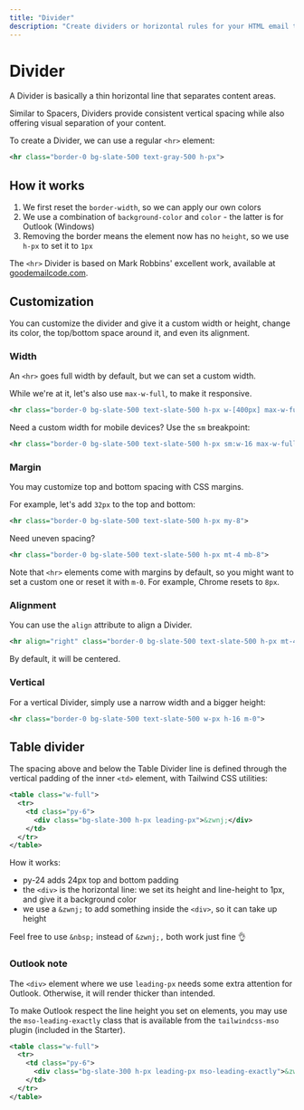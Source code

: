```yaml
---
title: "Divider"
description: "Create dividers or horizontal rules for your HTML email template in Maizzle"
---
```


# Divider

A Divider is basically a thin horizontal line that separates content areas.

Similar to Spacers, Dividers provide consistent vertical spacing while also offering visual separation of your content.

To create a Divider, we can use a regular `<hr>` element:

<code-sample title="src/templates/example.html">

  ```xml
  <hr class="border-0 bg-slate-500 text-gray-500 h-px">
  ```

</code-sample>

## How it works

1. We first reset the `border-width`, so we can apply our own colors
2. We use a combination of `background-color` and `color` - the latter is for Outlook (Windows)
3. Removing the border means the element now has no `height`, so we use `h-px` to set it to `1px`

The `<hr>` Divider is based on Mark Robbins' excellent work, available at [goodemailcode.com](https://www.goodemailcode.com/email-code/hr).

## Customization

You can customize the divider and give it a custom width or height, change its color, the top/bottom space around it, and even its alignment.

### Width

An `<hr>` goes full width by default, but we can set a custom width.

While we're at it, let's also use `max-w-full`, to make it responsive.

<code-sample title="src/templates/example.html">

  ```xml
  <hr class="border-0 bg-slate-500 text-slate-500 h-px w-[400px] max-w-full">
  ```

</code-sample>

Need a custom width for mobile devices? Use the `sm` breakpoint:

<code-sample title="src/templates/example.html">

  ```xml
  <hr class="border-0 bg-slate-500 text-slate-500 h-px sm:w-16 max-w-full">
  ```

</code-sample>

### Margin

You may customize top and bottom spacing with CSS margins.

For example, let's add `32px` to the top and bottom:

<code-sample title="src/templates/example.html">

  ```xml
  <hr class="border-0 bg-slate-500 text-slate-500 h-px my-8">
  ```

</code-sample>

Need uneven spacing?

<code-sample title="src/templates/example.html">

  ```xml
  <hr class="border-0 bg-slate-500 text-slate-500 h-px mt-4 mb-8">
  ```

</code-sample>

<alert>Note that <code>&lt;hr&gt;</code> elements come with margins by default, so you might want to set a custom one or reset it with <code>m-0</code>. For example, Chrome resets to <code>8px</code>.</alert>

### Alignment

You can use the `align` attribute to align a Divider.

<code-sample title="src/templates/example.html">

  ```xml
  <hr align="right" class="border-0 bg-slate-500 text-slate-500 h-px mt-4 mb-8">
  ```

</code-sample>

By default, it will be centered.

### Vertical

For a vertical Divider, simply use a narrow width and a bigger height:

<code-sample title="src/templates/example.html">

  ```xml
  <hr class="border-0 bg-slate-500 text-slate-500 w-px h-16 m-0">
  ```

</code-sample>

## Table divider

The spacing above and below the Table Divider line is defined through the vertical padding of the inner `<td>` element, with Tailwind CSS utilities:

<code-sample title="src/templates/example.html">

  ```xml
  <table class="w-full">
    <tr>
      <td class="py-6">
        <div class="bg-slate-300 h-px leading-px">&zwnj;</div>
      </td>
    </tr>
  </table>
  ```

</code-sample>

How it works:

- py-24 adds 24px top and bottom padding
- the `<div>` is the horizontal line: we set its height and line-height to 1px, and give it a background color
- we use a `&zwnj;` to add something inside the `<div>`, so it can take up height

Feel free to use `&nbsp;` instead of `&zwnj;,` both work just fine 👌

### Outlook note

The `<div>` element where we use `leading-px` needs some extra attention for Outlook. Otherwise, it will render thicker than intended.

To make Outlook respect the line height you set on elements, you may use the `mso-leading-exactly` class that is available from the `tailwindcss-mso` plugin (included in the Starter).

<code-sample title="src/templates/example.html">

  ```xml
  <table class="w-full">
    <tr>
      <td class="py-6">
        <div class="bg-slate-300 h-px leading-px mso-leading-exactly">&zwnj;</div>
      </td>
    </tr>
  </table>
  ```

</code-sample>
